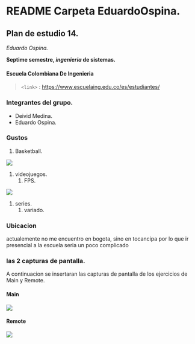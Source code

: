 # README Carpeta EduardoOspina.

## Plan de estudio 14.

*Eduardo Ospina.*

**Septime semestre, *ingenieria* de sistemas.**
#### **Escuela Colombiana De Ingenieria**
>`<link>` : https://www.escuelaing.edu.co/es/estudiantes/

### Integrantes del grupo.

* Deivid Medina.
* Eduardo Ospina.

### Gustos 

1. Basketball.

![](https://play-lh.googleusercontent.com/EjJV6kCXgX9EIhKEtpYhQF8-BUb5En8sDKpOPiWSQJUxv9_RAfl4tMxyIMkQYgeqC6I=s180)
1. videojuegos.
	1. FPS.

![](https://img.icons8.com/color/452/valorant.png)
1. series.
	1. variado.

### Ubicacion

actualemente no me encuentro en bogota, sino en tocancipa por lo que ir presencial a la escuela seria un poco complicado


### las 2 capturas de pantalla.

A continuacion se insertaran las capturas de pantalla de los
ejercicios de Main y Remote.

#### Main 
![](https://i.postimg.cc/4Nt5GVtr/Whats-App-Image-2021-08-18-at-8-38-13-PM.jpg)

#### Remote

![](https://i.postimg.cc/yYPD0NzD/Whats-App-Image-2021-08-18-at-8-38-35-PM.jpg)